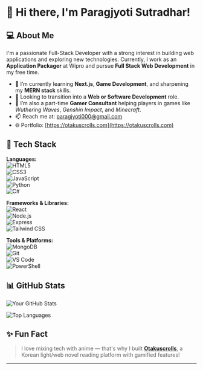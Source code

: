 # 👋 Hi there, I'm Paragjyoti Sutradhar!

## 💻 About Me
I'm a passionate Full-Stack Developer with a strong interest in building web applications and exploring new technologies. Currently, I work as an **Application Packager** at Wipro and pursue **Full Stack Web Development** in my free time.

- 🌱 I’m currently learning **Next.js**, **Game Development**, and sharpening my **MERN stack** skills.
- 💼 Looking to transition into a **Web or Software Development** role.
- 👾 I’m also a part-time **Gamer Consultant** helping players in games like *Wuthering Waves*, *Genshin Impact*, and *Minecraft*.
- 📫 Reach me at: [paragjyoti000@gmail.com](paragjyoti000@gmail.com) 
- 🌐 Portfolio: [https://otakuscrolls.com](https://otakuscrolls.com)

## 🚀 Tech Stack
**Languages:**  
![HTML5](https://img.shields.io/badge/-HTML5-E34F26?logo=html5&logoColor=fff)  
![CSS3](https://img.shields.io/badge/-CSS3-1572B6?logo=css3&logoColor=fff)  
![JavaScript](https://img.shields.io/badge/-JavaScript-F7DF1E?logo=javascript&logoColor=000)  
![Python](https://img.shields.io/badge/-Python-3776AB?logo=python&logoColor=fff)  
![C#](https://img.shields.io/badge/-CSharp-239120?logo=c-sharp&logoColor=fff)

**Frameworks & Libraries:**  
![React](https://img.shields.io/badge/-React-61DAFB?logo=react&logoColor=000)  
![Node.js](https://img.shields.io/badge/-Node.js-339933?logo=node.js&logoColor=fff)  
![Express](https://img.shields.io/badge/-Express-000000?logo=express&logoColor=fff)  
![Tailwind CSS](https://img.shields.io/badge/-TailwindCSS-06B6D4?logo=tailwindcss&logoColor=fff)

**Tools & Platforms:**  
![MongoDB](https://img.shields.io/badge/-MongoDB-47A248?logo=mongodb&logoColor=fff)  
![Git](https://img.shields.io/badge/-Git-F05032?logo=git&logoColor=fff)  
![VS Code](https://img.shields.io/badge/-VSCode-007ACC?logo=visual-studio-code&logoColor=fff)  
![PowerShell](https://img.shields.io/badge/-PowerShell-5391FE?logo=powershell&logoColor=fff)

## 📊 GitHub Stats

![Your GitHub Stats](https://github-readme-stats.vercel.app/api?username=paragjyoti000&show_icons=true&theme=tokyonight)

![Top Languages](https://github-readme-stats.vercel.app/api/top-langs/?username=paragjyoti000&layout=compact&theme=tokyonight)

## ✨ Fun Fact
> I love mixing tech with anime — that's why I built [**Otakuscrolls**](https://otakuscrolls.com), a Korean light/web novel reading platform with gamified features!

---


<!--    
**paragjyoti000/paragjyoti000** is a ✨ _special_ ✨ repository because its `README.md` (this file) appears on your GitHub profile.

Here are some ideas to get you started:

- 🔭 I’m currently working on ...
- 🌱 I’m currently learning ...
- 👯 I’m looking to collaborate on ...
- 🤔 I’m looking for help with ...
- 💬 Ask me about ...
- 📫 How to reach me: ...
- 😄 Pronouns: ...
- ⚡ Fun fact: ...
-->

